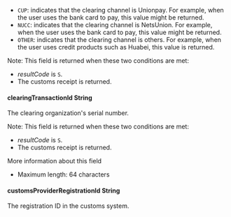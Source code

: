 *   `CUP`: indicates that the clearing channel is Unionpay. For example, when the user uses the bank card to pay, this value might be returned.
*   `NUCC`: indicates that the clearing channel is NetsUnion. For example, when the user uses the bank card to pay, this value might be returned.
*   `OTHER`: indicates that the clearing channel is others. For example, when the user uses credit products such as Huabei, this value is returned.

Note: This field is returned when these two conditions are met:

*   _resultCode_ is `S`. 
*   The customs receipt is returned. 

#### clearingTransactionId String  

The clearing organization's serial number.

Note: This field is returned when these two conditions are met:

*   _resultCode_ is `S`.
*   The customs receipt is returned. 

More information about this field

*   Maximum length: 64 characters

#### customsProviderRegistrationId String  

The registration ID in the customs system.